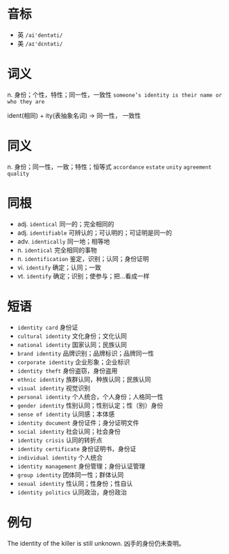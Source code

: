 # 音标

- 英 `/ai'dentəti/`
- 美 `/aɪ'dɛntəti/`

# 词义

n. 身份；个性，特性；同一性，一致性
`someone’s identity is their name or who they are`



ident(相同) + ity(表抽象名词) → 同一性， 一致性

# 同义

n. 身份；同一性，一致；特性；恒等式
`accordance` `estate` `unity` `agreement` `quality`

# 同根

- adj. `identical` 同一的；完全相同的
- adj. `identifiable` 可辨认的；可认明的；可证明是同一的
- adv. `identically` 同一地；相等地
- n. `identical` 完全相同的事物
- n. `identification` 鉴定，识别；认同；身份证明
- vi. `identify` 确定；认同；一致
- vt. `identify` 确定；识别；使参与；把…看成一样

# 短语

- `identity card` 身份证
- `cultural identity` 文化身份；文化认同
- `national identity` 国家认同；民族认同
- `brand identity` 品牌识别；品牌标识；品牌同一性
- `corporate identity` 企业形象；企业标识
- `identity theft` 身份盗窃，身份盗用
- `ethnic identity` 族群认同，种族认同；民族认同
- `visual identity` 视觉识别
- `personal identity` 个人统合，个人身份；人格同一性
- `gender identity` 性别认同；性别认定；性（别）身份
- `sense of identity` 认同感；本体感
- `identity document` 身份证件；身分证明文件
- `social identity` 社会认同；社会身份
- `identity crisis` 认同的转折点
- `identity certificate` 身份证明书，身份证
- `individual identity` 个人统合
- `identity management` 身份管理；身份认证管理
- `group identity` 团体同一性；群体认同
- `sexual identity` 性认同；性身份；性自认
- `identity politics` 认同政治，身份政治

# 例句

The identity of the killer is still unknown.
凶手的身份仍未查明。



